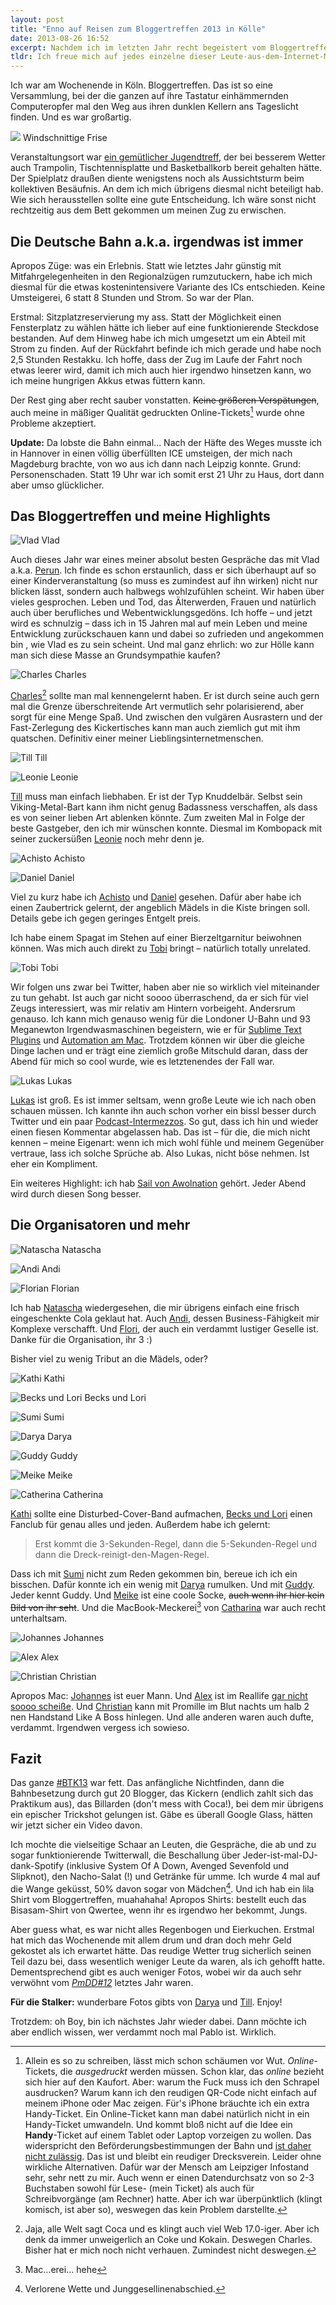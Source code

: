 ```yaml
---
layout: post
title: "Enno auf Reisen zum Bloggertreffen 2013 in Kölle"
date: 2013-08-26 16:52
excerpt: Nachdem ich im letzten Jahr recht begeistert vom Bloggertreffen nach Hause fuhr, war die diesjährige Wiederteilnahme ein No-Brainer. Auch wenn ich inklusive Bahn-Tickets, Verpflegung & Co bei weitem nicht so günstig weggekommen bin wie letztes Jahr. Was tut man nicht alles, um die ganze Meute einmal im Jahr irgendwo gesammelt anzutreffen.
tldr: Ich freue mich auf jedes einzelne dieser Leute-aus-dem-Internet-Meetups. Doch das Bloggertreffen 2013 war das beste bisher. Viele Leute, viel gelacht, viel gequatscht.
---
```


Ich war am Wochenende in Köln. Bloggertreffen. Das ist so eine Versammlung, bei der die ganzen auf ihre Tastatur einhämmernden Computeropfer mal den Weg aus ihren dunklen Kellern ans Tageslicht finden. Und es war großartig.

<div class="multiple-thumbs">
  <p>
    <img src="/images/content/enno.jpg">
    Windschnittige Frise
  </p>
</div>

Veranstaltungsort war [ein gemütlicher Jugendtreff](http://eichi.jugz.de/info/ "Jugendzentrum Eichi in Köln-Zollstock - Startseite"), der bei besserem Wetter auch Trampolin, Tischtennisplatte und Basketballkorb bereit gehalten hätte. Der Spielplatz draußen diente wenigstens noch als Aussichtsturm beim kollektiven Besäufnis. An dem ich mich übrigens diesmal nicht beteiligt hab. Wie sich herausstellen sollte eine gute Entscheidung. Ich wäre sonst nicht rechtzeitig aus dem Bett gekommen um meinen Zug zu erwischen.

## Die Deutsche Bahn a.k.a. irgendwas ist immer

Apropos Züge: was ein Erlebnis. Statt wie letztes Jahr günstig mit Mitfahrgelegenheiten in den Regionalzügen rumzutuckern, habe ich mich diesmal für die etwas kostenintensivere Variante des ICs entschieden. Keine Umsteigerei, 6 statt 8 Stunden und Strom. So war der Plan.

Erstmal: Sitzplatzreservierung my ass. Statt der Möglichkeit einen Fensterplatz zu wählen hätte ich lieber auf eine funktionierende Steckdose bestanden. Auf dem Hinweg habe ich mich umgesetzt um ein Abteil mit Strom zu finden. Auf der Rückfahrt befinde ich mich gerade und habe noch 2,5 Stunden Restakku. Ich hoffe, dass der Zug im Laufe der Fahrt noch etwas leerer wird, damit ich mich auch hier irgendwo hinsetzen kann, wo ich meine hungrigen Akkus etwas füttern kann.

Der Rest ging aber recht sauber vonstatten. <del>Keine größeren Verspätungen</del>, auch meine in mäßiger Qualität gedruckten Online-Tickets[^online] wurde ohne Probleme akzeptiert.

**Update:** Da lobste die Bahn einmal... Nach der Häfte des Weges musste ich in Hannover in einen völlig überfüllten ICE umsteigen, der mich nach Magdeburg brachte, von wo aus ich dann nach Leipzig konnte. Grund: Personenschaden. Statt 19 Uhr war ich somit erst 21 Uhr zu Haus, dort dann aber umso glücklicher.

[^online]: Allein es so zu schreiben, lässt mich schon schäumen vor Wut. *Online*-Tickets, die *ausgedruckt* werden müssen. Schon klar, das *online* bezieht sich hier auf den Kaufort. Aber: warum the Fuck muss ich den Schrapel ausdrucken? Warum kann ich den reudigen QR-Code nicht einfach auf meinem iPhone oder Mac zeigen. Für's iPhone bräuchte ich ein extra Handy-Ticket. Ein Online-Ticket kann man dabei natürlich nicht in ein Handy-Ticket umwandeln. Und kommt bloß nicht auf die Idee ein **Handy**-Ticket auf einem Tablet oder Laptop vorzeigen zu wollen. Das widerspricht den Beförderungsbestimmungen der Bahn und [ist daher nicht zulässig](http://blog.arktis.de/meine-bahn-app-und-ich/ "Meine Bahn-App und ich | arktis.de Blog"). Das ist und bleibt ein reudiger Drecksverein. Leider ohne wirkliche Alternativen. Dafür war der Mensch am Leipziger Infostand sehr, sehr nett zu mir. Auch wenn er einen Datendurchsatz von so 2-3 Buchstaben sowohl für Lese- (mein Ticket) als auch für Schreibvorgänge (am Rechner) hatte. Aber ich war überpünktlich (klingt komisch, ist aber so), weswegen das kein Problem darstellte.

## Das Bloggertreffen und meine Highlights

<div class="multiple-thumbs">
	<p>
		<img src="/images/content/vlad.jpg" alt="Vlad" />
		Vlad
	</p>
</div>

Auch dieses Jahr war eines meiner absolut besten Gespräche das mit Vlad a.k.a. [Perun](http://www.perun.net/ "WordPress & Webwork – perun.net"). Ich finde es schon erstaunlich, dass er sich überhaupt auf so einer Kinderveranstaltung (so muss es zumindest auf ihn wirken) nicht nur blicken lässt, sondern auch halbwegs wohlzufühlen scheint. Wir haben über vieles gesprochen. Leben und Tod, das Älterwerden, Frauen und natürlich auch über berufliches und Webentwicklungsgedöns. Ich hoffe – und jetzt wird es schnulzig – dass ich in 15 Jahren mal auf mein Leben und meine Entwicklung zurückschauen kann und dabei so zufrieden und angekommen bin	, wie Vlad es zu sein scheint. Und mal ganz ehrlich: wo zur Hölle kann man sich diese Masse an Grundsympathie kaufen?

<div class="multiple-thumbs">
	<p>
		<img src="/images/content/charles.jpg" alt="Charles" />
		Charles
	</p>
</div>

[Charles](http://cocasblog.de/ "Cocas Blog » Software, Apps & Co.")[^coca] sollte man mal kennengelernt haben. Er ist durch seine auch gern mal die Grenze überschreitende Art vermutlich sehr polarisierend, aber sorgt für eine Menge Spaß. Und zwischen den vulgären Ausrastern und der Fast-Zerlegung des Kickertisches kann man auch ziemlich gut mit ihm quatschen. Definitiv einer meiner Lieblingsinternetmenschen.

[^coca]: Jaja, alle Welt sagt Coca und es klingt auch viel Web 17.0-iger. Aber ich denk da immer unweigerlich an Coke und Kokain. Deswegen Charles. Bisher hat er mich noch nicht verhauen. Zumindest nicht deswegen.

<div class="multiple-thumbs">
	<p>
		<img src="/images/content/till.jpg" alt="Till" />
		Till
	</p>
	<p>
		<img src="/images/content/leonie.jpg" alt="Leonie" />
		Leonie
	</p>
</div>

[Till](http://www.blogkollektiv.net/ "Blogkollektiv.net") muss man einfach liebhaben. Er ist der Typ Knuddelbär. Selbst sein Viking-Metal-Bart kann ihm nicht genug Badassness verschaffen, als dass es von seiner lieben Art ablenken könnte. Zum zweiten Mal in Folge der beste Gastgeber, den ich mir wünschen konnte. Diesmal im Kombopack mit seiner zuckersüßen [Leonie](https://twitter.com/Friesenstern "Leonie Kloen (Friesenstern) on Twitter") noch mehr denn je.

<div class="multiple-thumbs">
	<p>
		<img src="/images/content/achisto.jpg" alt="Achisto" />
		Achisto
	</p>
	<p>
		<img src="/images/content/daniel.jpg" alt="Daniel" />
		Daniel
	</p>
</div>

Viel zu kurz habe ich [Achisto](http://mint-forum.net/ "mint.network - mint! one step into the future") und [Daniel](http://netroid.de/ "Netroid") gesehen. Dafür aber habe ich einen Zaubertrick gelernt, der angeblich Mädels in die Kiste bringen soll. Details gebe ich gegen geringes Entgelt preis.

Ich habe einem Spagat im Stehen auf einer Bierzeltgarnitur beiwohnen können. Was mich auch direkt zu [Tobi](https://twitter.com/EasilyPissed "Captain 'Murica! (EasilyPissed) on Twitter") bringt – natürlich totally unrelated.

<div class="multiple-thumbs">
	<p>
		<img src="/images/content/tobi.jpg" alt="Tobi" />
		Tobi
	</p>
</div>

Wir folgen uns zwar bei Twitter, haben aber nie so wirklich viel miteinander zu tun gehabt. Ist auch gar nicht soooo überraschend, da er sich für viel Zeugs interessiert, was mir relativ am Hintern vorbeigeht. Andersrum genauso. Ich kann mich genauso wenig für die Londoner U-Bahn und 93 Meganewton Irgendwasmaschinen begeistern, wie er für [Sublime Text Plugins](http://www.senaeh.de/sublime-text-plugins/ "Sublime Text Plugins – 15 kleine und große Helferlein | senäh") und [Automation am Mac](http://www.ienno.de/twitter-screenshots/ "Screenshots schneller twittern | iEnno"). Trotzdem können wir über die gleiche Dinge lachen und er trägt eine ziemlich große Mitschuld daran, dass der Abend für mich so cool wurde, wie es letztenendes der Fall war.

<div class="multiple-thumbs">
	<p>
		<img src="/images/content/lukas.jpg" alt="Lukas" />
		Lukas
	</p>
</div>

[Lukas](http://phasenkasper.de/ "Phasenkasper | Erlebnisse und Erfahrungen aus der Technikwelt.") ist groß. Es ist immer seltsam, wenn große Leute wie ich nach oben schauen müssen. Ich kannte ihn auch schon vorher ein bissl besser durch Twitter und ein paar [Podcast-Intermezzos](http://phasenkasper.de/podcast/ "Phasenkasper | Erlebnisse und Erfahrungen aus der Technikwelt."). So gut, dass ich hin und wieder einen fiesen Kommentar abgelassen hab. Das ist – für die, die mich nicht kennen – meine Eigenart: wenn ich mich wohl fühle und meinem Gegenüber vertraue, lass ich solche Sprüche ab. Also Lukas, nicht böse nehmen. Ist eher ein Kompliment.

Ein weiteres Highlight: ich hab [Sail von Awolnation](http://www.youtube.com/watch?v=PPtSKimbjOU "▶ AWOLNATION - Sail - YouTube") gehört. Jeder Abend wird durch diesen Song besser.

## Die Organisatoren und mehr

<div class="multiple-thumbs">
	<p>
		<img src="/images/content/natascha.jpg" alt="Natascha" />
		Natascha
	</p>
  <p>
    <img src="/images/content/andi.jpg" alt="Andi" />
    Andi
  </p>
	<p>
		<img src="/images/content/florian.jpg" alt="Florian" />
		Florian
	</p>
</div>

Ich hab [Natascha](http://www.vorstadtprinzessin.com/ "Vorstadtprinzessin") wiedergesehen, die mir übrigens einfach eine frisch eingeschenkte Cola geklaut hat. Auch [Andi](http://www.andilicious.com/blog/ "Neues aus der Welt rund um und mit Andi Licious. › Andi Licious' Blogosphäre"), dessen Business-Fähigkeit mir Komplexe verschafft. Und [Flori](http://www.florianpaetzold.de/ "florianpaetzold.de | aus dem Leben eines WebRockers !"), der auch ein verdammt lustiger Geselle ist. Danke für die Organisation, ihr 3 :)

Bisher viel zu wenig Tribut an die Mädels, oder?

<div class="multiple-thumbs">
	<p>
		<img src="/images/content/kathi.jpg" alt="Kathi" />
		Kathi
	</p>
	<p>
		<img src="/images/content/beckundlori.jpg" alt="Becks und Lori" />
		Becks und Lori
	</p>
	<p>
		<img src="/images/content/sumi.jpg" alt="Sumi" />
		Sumi
	</p>
	<p>
		<img src="/images/content/darya.jpg" alt="Darya" />
		Darya
	</p>
	<p>
		<img src="/images/content/guddy.jpg" alt="Guddy" />
		Guddy
	</p>
	<p>
		<img src="/images/content/meike.jpg" alt="Meike" />
		Meike
	</p>
	<p>
		<img src="/images/content/catherina.jpg" alt="Catherina" />
		Catherina
	</p>
</div>

[Kathi](https://twitter.com/MhhhKathi "Kathi Brokkoli (MhhhKathi) on Twitter") sollte eine Disturbed-Cover-Band aufmachen, [Becks und Lori](http://blog.becksundlori.de/ "Becks & Loris verhurte Welt") einen Fanclub für genau alles und jeden. Außerdem habe ich gelernt:

> Erst kommt die 3-Sekunden-Regel, dann die 5-Sekunden-Regel und dann die Dreck-reinigt-den-Magen-Regel.

Dass ich mit [Sumi](http://chaosmacherin.de/ "Chaosmacherin: Wo das Chaos herrscht") nicht zum Reden gekommen bin, bereue ich ich ein bisschen. Dafür konnte ich ein wenig mit [Darya](http://fraumimimi.wordpress.com/ "Frau Mimimi | Nicht schön, aber selten.") rumulken. Und mit [Guddy](http://zeitzeugin.net/ "Zeitzeugin | Fantasy, Nerdstuff, Science Fiction, Reviews, Gaming |"). Jeder kennt Guddy. Und [Meike](http://psychocrayon.de/ "psychocrayon.de") ist eine coole Socke, <del>auch wenn ihr hier kein Bild von ihr seht</del>. Und die MacBook-Meckerei[^macerei] von [Catharina](http://lashout.de/ "L A S H O U T . D E") war auch recht unterhaltsam.

[^macerei]: Mac…erei… hehe

<div class="multiple-thumbs">
	<p>
		<img src="/images/content/johannes.jpg" alt="Johannes" />
		Johannes
	</p>
	<p>
		<img src="/images/content/alex.jpg" alt="Alex" />
		Alex
	</p>
	<p>
		<img src="/images/content/christian.jpg" alt="Christian" />
		Christian
	</p>
</div>

Apropos Mac: [Johannes](http://morileti.de/ "Morileti") ist euer Mann. Und [Alex](http://www.1337core.de/ "1337core @ Hack The Planet. \(o_o)/") ist im Reallife [gar nicht soooo scheiße](http://www.1337core.de/bloggertreffen-2013-mein-rss-reader-in-reallife/ "Bloggertreffen 2013: Mein RSS-Reader in Reallife! @ 1337core"). Und [Christian](https://twitter.com/vengaru "Ritter vom Ni (vengaru) on Twitter") kann mit Promille im Blut nachts um halb 2 nen Handstand Like A Boss hinlegen. Und alle anderen waren auch dufte, verdammt. Irgendwen vergess ich sowieso.

## Fazit

Das ganze [#BTK13](http://bloggertreffen.de/live/ "Bloggertreffen #BTK13 - Social Media Wall") war fett. Das anfängliche Nichtfinden, dann die Bahnbesetzung durch gut 20 Blogger, das Kickern (endlich zahlt sich das Praktikum aus), das Billarden (don't mess with Coca!), bei dem mir übrigens ein epischer Trickshot gelungen ist. Gäbe es überall Google Glass, hätten wir jetzt sicher ein Video davon.

Ich mochte die vielseitige Schaar an Leuten, die Gespräche, die ab und zu sogar funktionierende Twitterwall, die Beschallung über Jeder-ist-mal-DJ-dank-Spotify (inklusive System Of A Down, Avenged Sevenfold und Slipknot), den Nacho-Salat (!) und Getränke für umme. Ich wurde 4 mal auf die Wange geküsst, 50% davon sogar von Mädchen[^wangen]. Und ich hab ein lila Shirt vom Bloggertreffen, muahahaha! Apropos Shirts: bestellt euch das Bisasam-Shirt von Qwertee, wenn ihr es irgendwo her bekommt, Jungs.

[^wangen]: Verlorene Wette und Junggesellinenabschied.

Aber guess what, es war nicht alles Regenbogen und Eierkuchen. Erstmal hat mich das Wochenende mit allem drum und dran doch mehr Geld gekostet als ich erwartet hätte. Das reudige Wetter trug sicherlich seinen Teil dazu bei, dass wesentlich weniger Leute da waren, als ich gehofft hatte. Dementsprechend gibt es auch weniger Fotos, wobei wir da auch sehr verwöhnt vom [*PmDD#12*](http://bloggertreffen.de/2012/bilder-galerien-vom-btk12/ "Eure Bilder und Galerien vom #BTK12 › Bloggertreffen 2012 in Köln") letztes Jahr waren.

<p class="emphasize"><strong>Für die Stalker:</strong> wunderbare Fotos gibts von <a href="http://www.flickr.com/photos/92743657@N08/sets/72157635229880444/" title="Bloggertreffen Köln 2013: ein Album bei Flickr">Darya</a> und <a href="http://www.flickr.com/photos/100819494@N03/sets/72157635241332114/with/9598919214/" title="Bloggertreffen 2013: ein Album bei Flickr">Till</a>. Enjoy!</p>

Trotzdem: oh Boy, bin ich nächstes Jahr wieder dabei. Dann möchte ich aber endlich wissen, wer verdammt noch mal Pablo ist. Wirklich.